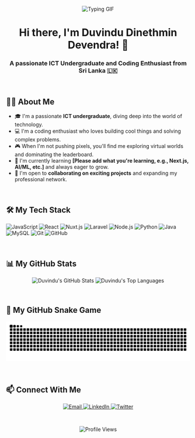 <p align="center">
  <img src="https://media.giphy.com/media/26tn33aiTi1jkl6H6/giphy.gif" width="600" alt="Typing GIF">
</p>

<h1 align="center">Hi there, I'm Duvindu Dinethmin Devendra! 👋</h1>

<h3 align="center">A passionate ICT Undergraduate and Coding Enthusiast from Sri Lanka 🇱🇰</h3>

<br>

## 👨‍💻 About Me
* 🎓 I'm a passionate **ICT undergraduate**, diving deep into the world of technology.
* 💻 I'm a coding enthusiast who loves building cool things and solving complex problems.
* 🎮 When I'm not pushing pixels, you'll find me exploring virtual worlds and dominating the leaderboard.
* 🌱 I'm currently learning **[Please add what you're learning, e.g., Next.js, AI/ML, etc.]** and always eager to grow.
* 🤝 I'm open to **collaborating on exciting projects** and expanding my professional network.

<br>

## 🛠️ My Tech Stack
<p align="left">
  <img src="https://img.shields.io/badge/JavaScript-F7DF1E?style=for-the-badge&logo=javascript&logoColor=black" alt="JavaScript">
  <img src="https://img.shields.io/badge/React-20232A?style=for-the-badge&logo=react&logoColor=61DAFB" alt="React">
  <img src="https://img.shields.io/badge/Nuxt.js-00DC82?style=for-the-badge&logo=nuxtdotjs&logoColor=black" alt="Nuxt.js">
  <img src="https://img.shields.io/badge/Laravel-FF2D20?style=for-the-badge&logo=laravel&logoColor=white" alt="Laravel">
  <img src="https://img.shields.io/badge/Node.js-339933?style=for-the-badge&logo=nodedotjs&logoColor=white" alt="Node.js">
  <img src="https://img.shields.io/badge/Python-3776AB?style=for-the-badge&logo=python&logoColor=white" alt="Python">
  <img src="https://img.shields.io/badge/Java-ED8B00?style=for-the-badge&logo=openjdk&logoColor=white" alt="Java">
  <img src="https://img.shields.io/badge/MySQL-4479A1?style=for-the-badge&logo=mysql&logoColor=white" alt="MySQL">
  <img src="httpsS://img.shields.io/badge/Git-F05032?style=for-the-badge&logo=git&logoColor=white" alt="Git">
  <img src="https://img.shields.io/badge/GitHub-181717?style=for-the-badge&logo=github&logoColor=white" alt="GitHub">
</p>

<br>

## 📊 My GitHub Stats

<p align="center">
  <img src="https://github-readme-stats.vercel.app/api?username=DuvinduDinethminDevendra&show_icons=true&theme=tokyonight&cache_seconds=86400&hide_border=true&v=1" alt="Duvindu's GitHub Stats" />
  <img src="https://github-readme-stats.vercel.app/api/top-langs/?username=DuvinduDinethminDevendra&layout=compact&theme=tokyonight&cache_seconds=86400&hide_border=true&v=1" alt="Duvindu's Top Languages" />
</p>

<br>

## 🐍 My GitHub Snake Game

<p align="center">
  <img src="https://raw.githubusercontent.com/DuvinduDinethminDevendra/DuvinduDinethminDevendra/output/github-contribution-grid-snake.svg?v=1" alt="My GitHub Contribution Snake" />
</p>

<br>

## 📫 Connect With Me
<p align="center">
  <a href="mailto:duvindudinethmin123@gmail.com">
    <img src="https://img.shields.io/badge/Email-duvindudinethmin123@gmail.com-D14836?style=for-the-badge&logo=gmail&logoColor=white" alt="Email">
  </a>
  <a href="https://www.linkedin.com/in/YOUR_USERNAME/">
    <img src="https://img.shields.io/badge/LinkedIn-Connect-0A66C2?style=for-the-badge&logo=linkedin&logoColor=white" alt="LinkedIn">
  </a>
  <a href="https://twitter.com/YOUR_USERNAME">
    <img src="https://img.shields.io/badge/Twitter-Follow-1DA1F2?style=for-the-badge&logo=x&logoColor=white" alt="Twitter">
  </a>
</p>

<br>

<p align="center">
  <img src="https://komarev.com/ghpvc/?username=DuvinduDinethminDevendra&color=blueviolet&style=flat-square" alt="Profile Views" />
</p>
